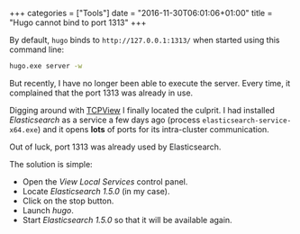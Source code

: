 +++
categories = ["Tools"]
date = "2016-11-30T06:01:06+01:00"
title = "Hugo cannot bind to port 1313"
+++

By default, `hugo` binds to `http://127.0.0.1:1313/` when started
using this command line:

```bat
hugo.exe server -w
```

But recently, I have no longer been able to execute the server.
Every time, it complained that the port 1313 was already in use.

Digging around with [TCPView](https://technet.microsoft.com/en-us/sysinternals/tcpview.aspx)
I finally located the culprit. I had installed _Elasticsearch_
as a service a few days ago (process `elasticsearch-service-x64.exe`)
and it opens **lots** of ports for its intra-cluster communication.

Out of luck, port 1313 was already used by Elasticsearch.

The solution is simple:

* Open the _View Local Services_ control panel.
* Locate _Elasticsearch 1.5.0_ (in my case).
* Click on the stop button.
* Launch _hugo_.
* Start _Elasticsearch 1.5.0_ so that it will be available again.
  